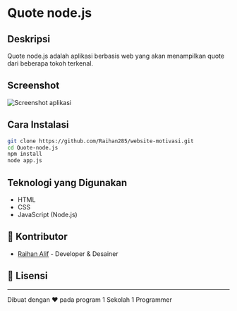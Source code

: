 # Quote node.js

## Deskripsi
Quote node.js adalah aplikasi berbasis web yang akan menampilkan quote dari beberapa tokoh terkenal.

## Screenshot
![Screenshot aplikasi](screenshot/screenshot.png)

## Cara Instalasi
```bash
git clone https://github.com/Raihan285/website-motivasi.git
cd Quote-node.js
npm install 
node app.js
```

## Teknologi yang Digunakan
- HTML
- CSS
- JavaScript (Node.js)


## 👥 Kontributor
- [Raihan Alif](https://github.com/Raihan285) - Developer & Desainer

## 📄 Lisensi

---

Dibuat dengan ❤️ pada program 1 Sekolah 1 Programmer